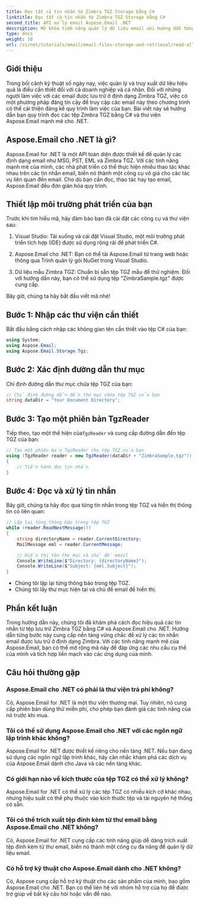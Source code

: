 ```yaml
---
title: Đọc tất cả tin nhắn từ Zimbra TGZ Storage bằng C#
linktitle: Đọc tất cả tin nhắn từ Zimbra TGZ Storage bằng C#
second_title: API xử lý email Aspose.Email .NET
description: Mở khóa tiềm năng quản lý dữ liệu email với hướng dẫn từng bước của chúng tôi về cách đọc tệp Zimbra TGZ bằng C# và thư viện Aspose.Email cho .NET. Hướng dẫn này sẽ giúp bạn truy cập và xử lý hiệu quả các tin nhắn email.
type: docs
weight: 10
url: /vi/net/tutorials/email/email-files-storage-and-retrieval/read-all-messages-from-zimbra-tgz-storage/
---
```

## Giới thiệu

Trong bối cảnh kỹ thuật số ngày nay, việc quản lý và truy xuất dữ liệu hiệu quả là điều cần thiết đối với cả doanh nghiệp và cá nhân. Đối với những người làm việc với các email được lưu trữ ở định dạng Zimbra TGZ, việc có một phương pháp đáng tin cậy để truy cập các email này theo chương trình có thể cải thiện đáng kể quy trình làm việc của bạn. Bài viết này sẽ hướng dẫn bạn quy trình đọc các tệp Zimbra TGZ bằng C# và thư viện Aspose.Email mạnh mẽ cho .NET.

## Aspose.Email cho .NET là gì?

Aspose.Email for .NET là một API toàn diện được thiết kế để quản lý các định dạng email như MSG, PST, EML và Zimbra TGZ. Với các tính năng mạnh mẽ của mình, các nhà phát triển có thể thực hiện nhiều thao tác khác nhau trên các tin nhắn email, biến nó thành một công cụ vô giá cho các tác vụ liên quan đến email. Cho dù bạn cần đọc, thao tác hay tạo email, Aspose.Email đều đơn giản hóa quy trình.

## Thiết lập môi trường phát triển của bạn

Trước khi tìm hiểu mã, hãy đảm bảo bạn đã cài đặt các công cụ và thư viện sau:

1. Visual Studio: Tải xuống và cài đặt Visual Studio, một môi trường phát triển tích hợp (IDE) được sử dụng rộng rãi để phát triển C#.

2. Aspose.Email cho .NET: Bạn có thể tải Aspose.Email từ trang web hoặc thông qua Trình quản lý gói NuGet trong Visual Studio.

3. Dữ liệu mẫu Zimbra TGZ: Chuẩn bị sẵn tệp TGZ mẫu để thử nghiệm. Đối với hướng dẫn này, bạn có thể sử dụng tệp "ZimbraSample.tgz" được cung cấp.

Bây giờ, chúng ta hãy bắt đầu viết mã nhé!

## Bước 1: Nhập các thư viện cần thiết

Bắt đầu bằng cách nhập các không gian tên cần thiết vào tệp C# của bạn:

```csharp
using System;
using Aspose.Email;
using Aspose.Email.Storage.Tgz;
```

## Bước 2: Xác định đường dẫn thư mục

Chỉ định đường dẫn thư mục chứa tệp TGZ của bạn:

```csharp
// Chỉ định đường dẫn đến thư mục chứa tệp TGZ của bạn
string dataDir = "Your Document Directory";
```

## Bước 3: Tạo một phiên bản TgzReader

 Tiếp theo, tạo một thể hiện của`TgzReader` và cung cấp đường dẫn đến tệp TGZ của bạn:

```csharp
// Tạo một phiên bản TgzReader cho tệp TGZ của bạn
using (TgzReader reader = new TgzReader(dataDir + "ZimbraSample.tgz"))
{
    // Tiến hành đọc tin nhắn
}
```

## Bước 4: Đọc và xử lý tin nhắn

Bây giờ, chúng ta hãy đọc qua từng tin nhắn trong tệp TGZ và hiển thị thông tin có liên quan:

```csharp
// Lặp lại từng thông báo trong tệp TGZ
while (reader.ReadNextMessage())
{
    string directoryName = reader.CurrentDirectory;
    MailMessage eml = reader.CurrentMessage;

    // Hiển thị tên thư mục và chủ đề email
    Console.WriteLine($"Directory: {directoryName}");
    Console.WriteLine($"Subject: {eml.Subject}");
}
```

- Chúng tôi lặp lại từng thông báo trong tệp TGZ.
- Chúng tôi lấy thư mục hiện tại và chủ đề email để hiển thị.


## Phần kết luận

Trong hướng dẫn này, chúng tôi đã khám phá cách đọc hiệu quả các tin nhắn từ tệp lưu trữ Zimbra TGZ bằng C# và Aspose.Email cho .NET. Hướng dẫn từng bước này cung cấp nền tảng vững chắc để xử lý các tin nhắn email được lưu trữ ở định dạng Zimbra. Với các tính năng mạnh mẽ của Aspose.Email, bạn có thể mở rộng mã này để đáp ứng các nhu cầu cụ thể của mình và tích hợp liền mạch vào các ứng dụng của mình.

## Câu hỏi thường gặp

### Aspose.Email cho .NET có phải là thư viện trả phí không?
Có, Aspose.Email for .NET là một thư viện thương mại. Tuy nhiên, nó cung cấp phiên bản dùng thử miễn phí, cho phép bạn đánh giá các tính năng của nó trước khi mua.

### Tôi có thể sử dụng Aspose.Email cho .NET với các ngôn ngữ lập trình khác không?
Aspose.Email for .NET được thiết kế riêng cho nền tảng .NET. Nếu bạn đang sử dụng các ngôn ngữ lập trình khác, hãy cân nhắc khám phá các dịch vụ của Aspose.Email dành cho Java và các nền tảng khác.

### Có giới hạn nào về kích thước của tệp TGZ có thể xử lý không?
Aspose.Email for .NET có thể xử lý các tệp TGZ có nhiều kích cỡ khác nhau, nhưng hiệu suất có thể phụ thuộc vào kích thước tệp và tài nguyên hệ thống có sẵn.

### Tôi có thể trích xuất tệp đính kèm từ thư email bằng Aspose.Email cho .NET không?
Có, Aspose.Email for .NET cung cấp các tính năng giúp dễ dàng trích xuất tệp đính kèm từ thư email, biến nó thành một công cụ đa năng để quản lý dữ liệu email.

### Có hỗ trợ kỹ thuật cho Aspose.Email dành cho .NET không?
Có, Aspose cung cấp hỗ trợ kỹ thuật cho các sản phẩm của mình, bao gồm Aspose.Email cho .NET. Bạn có thể liên hệ với nhóm hỗ trợ của họ để được trợ giúp về bất kỳ câu hỏi hoặc vấn đề nào.